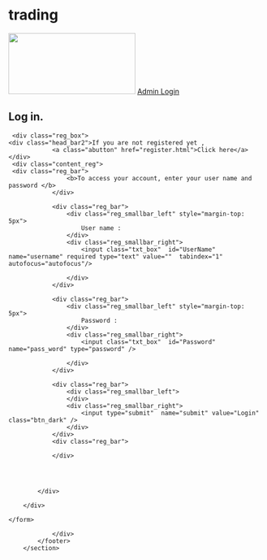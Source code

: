 # trading

<?php
include('session.php');
?>

<!doctype html>
<html>
<head>
    <title>Log in</title>
    <link href="style.css" rel="stylesheet">
 
</head>
<body>


<div class="header">
     <div class="header_bar">
        <img src="logo.jpg" width="250" height="120">
<a href="admin_login_panel.php" class="abutton">Admin Login</a>
        
</div>
</div>
    

<section data-role="content">

 <div class="content">

 <hgroup class="title"><h1>Log in.</h1></hgroup>
 <form action="Login.php" novalidate method="post">
 
     <div class="reg_box">
    <div class="head_bar2">If you are not registered yet ,
                <a class="abutton" href="register.html">Click here</a>  </div>
     <div class="content_reg">
     <div class="reg_bar">
                    <b>To access your account, enter your user name and password </b>
                </div>

                <div class="reg_bar">
                    <div class="reg_smallbar_left" style="margin-top: 5px">
                        User name :
                    </div>
                    <div class="reg_smallbar_right">
                        <input class="txt_box"  id="UserName" name="username" required type="text" value=""  tabindex="1"  autofocus="autofocus"/>
                        
                    </div>
                </div>

                <div class="reg_bar">
                    <div class="reg_smallbar_left" style="margin-top: 5px">
                        Password :
                    </div>
                    <div class="reg_smallbar_right">
                        <input class="txt_box"  id="Password" name="pass_word" type="password" />
                        
                    </div>
                </div>

                <div class="reg_bar">
                    <div class="reg_smallbar_left">
                    </div>
                    <div class="reg_smallbar_right">
                        <input type="submit"  name="submit" value="Login" class="btn_dark" />
                    </div>
                </div>
                <div class="reg_bar">
                    
                </div>


               
                
            </div>
        
        </div>

 </div>


    </form>
</div>


</section>

<section data-role="footer" class="footer">
            <footer>
                <div class="footer">
                
                </div>
            </footer>
        </section>
</body>
</html>
		
